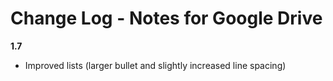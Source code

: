 Change Log - Notes for Google Drive
=============

**1.7**
- Improved lists (larger bullet and slightly increased line spacing)
